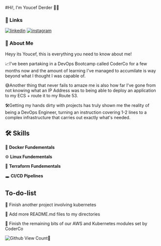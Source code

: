 #Hi!, I'm Youcef Derder 👨‍💻



### 🔗 Links


[![linkedin](https://img.shields.io/badge/linkedin-0A66C2?style=for-the-badge&logo=linkedin&logoColor=white)](https://uk.linkedin.com/in/youcef-derder-a5539221a) [![instagram](https://img.shields.io/badge/instagram-ff6699?style=for-the-badge&logo=instagram&logoColor=white)](https://twitter.com/)


### 🚀 About Me


Heyy its Youcef, this is everything you need to know about me!


📈I've been partaking in a DevOps Bootcamp called CoderCo for a few months now and the amount of learning I've managed to accumilate is way beyond what I thought I was capable of.


😅Another thing that never fails to amaze me is also how far I've gone from not knowing what an IP Address was to being able to deploy an application to my ECS + route it to my Route 53. 


🛠️Getting my hands dirty with projects has truly shown me the reality of being a DevOps Engineer, turning an instruction covering 1-2 lines to a complex infrastructure that carries out exactly what's needed.



## 🛠 Skills


🐋 **Docker Fundementals**


⚙️ **Linux Fundementals**


🧱 **Terraform Fundementals**


🕳 **CI/CD Pipelines**





## To-do-list


💎 Finish another project involving kubernetes


💎 Add more README.md files to my directories


💎 Finish the remaining bits of our AWS and Kubernetes modules set by CoderCo



![Github View Count👀](https://komarev.com/ghpvc/?username=YD-git428)
